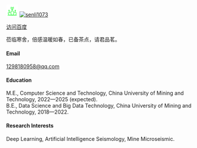 


[![我的后花园](static/assets/img/32green.png)](https://github.com/senli1073)
[![senli1073](https://img.shields.io/badge/senli1073-github-blue?logo=github)](https://github.com/senli1073)


[访问百度](https://www.baidu.com "百度首页")


莅临寒舍，倍感温暖如春，已备茶点，请君品茗。


#### Email
1298180958@qq.com

#### Education
M.E., Computer Science and Technology, China University of Mining and Technology, 2022—2025 (expected).\
B.E., Data Science and Big Data Technology, China University of Mining and Technology, 2018—2022.

#### Research Interests
Deep Learning, Artificial Intelligence Seismology, Mine Microseismic.

